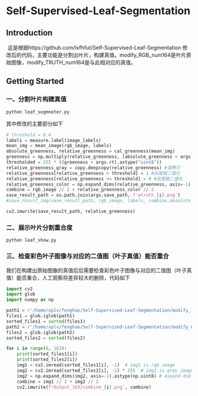 # Self-Supervised-Leaf-Segmentation

## Introduction

​	这是根据https://github.com/lxfhfut/Self-Supervised-Leaf-Segmentation 修改后的代码，主要功能是分割出叶片，构建真值。modify_RGB_num164是叶片原始图像，modify_TRUTH_num164是与此相对应的真值。

## Getting Started

### 一、分割叶片构建真值

```
python leaf_segmneter.py
```

其中修改的主要部分如下

```python
# threshold = 0.4
labels = measure.label(image_labels)
mean_img = mean_image(rgb_image, labels)
absolute_greenness, relative_greenness = cal_greenness(mean_img)
greenness = np.multiply(relative_greenness, (absolute_greenness > args.at).astype(np.float64))
thresholded = 255 * ((greenness > args.rt).astype("uint8"))
relative_greenness_gray = copy.deepcopy(relative_greenness) #深拷贝
relative_greenness[relative_greenness > threshold] = 1 #灰度图二值化
relative_greenness[relative_greenness <= threshold] = 0 #灰度图二值化
relative_greenness_color = np.expand_dims(relative_greenness, axis=-1).astype(np.uint8) # 扩展为三通道
combine = rgb_image // 2 + relative_greenness_color // 2
save_result_path = os.path.join(args.save_path, f'wtruth_{i}.png')
#save_result_img(save_result_path, rgb_image, labels, combine,absolute_greenness, relative_greenness_gray, thresholded)

cv2.imwrite(save_result_path, relative_greenness)
```

### 二、展示叶片分割重合度

```
python leaf_show.py
```



### 三、检查彩色叶子图像与对应的二值图（叶子真值）能否重合

我们在构建出原始图像的真值后后需要检查彩色叶子图像与对应的二值图（叶子真值）能否重合，人工观察将差异较大的删除，代码如下

```python
import cv2
import glob
import numpy as np

path1 = r'/home/xplv/fenghao/Self-Supervised-Leaf-Segmentation/modify_Input_num164/img_*.jpg'
files1 = glob.iglob(path1)
sorted_files1 = sorted(files1)
path2 = r'/home/xplv/fenghao/Self-Supervised-Leaf-Segmentation/modify_Output_num164/truth_*.png'
files2 = glob.iglob(path2)
sorted_files2 = sorted(files2)

for i in range(0, 163):
    print(sorted_files1[i])
    print(sorted_files2[i])
    img1 = cv2.imread(sorted_files1[i], -1)  # img1 is rgb image
    img2 = cv2.imread(sorted_files2[i], -1) * 255  # img2 is grey image
    img2 = np.expand_dims(img2, axis=-1).astype(np.uint8) # expand dim
    combine = img1 // 2 + img2 // 2
    cv2.imwrite(f'Output_163/combine_{i}.png', combine)
```

